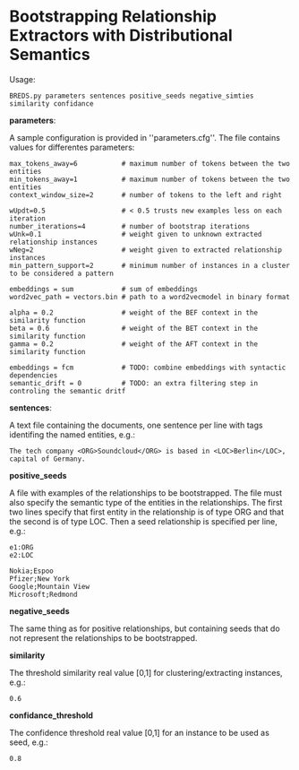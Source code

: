 Bootstrapping Relationship Extractors with Distributional Semantics
===================================================================

Usage:

    BREDS.py parameters sentences positive_seeds negative_simties similarity confidance

**parameters**:

A sample configuration is provided in ''parameters.cfg''. The file contains values for differentes parameters:

    max_tokens_away=6           # maximum number of tokens between the two entities
    min_tokens_away=1           # maximum number of tokens between the two entities
    context_window_size=2       # number of tokens to the left and right

    wUpdt=0.5                   # < 0.5 trusts new examples less on each iteration
    number_iterations=4         # number of bootstrap iterations
    wUnk=0.1                    # weight given to unknown extracted relationship instances
    wNeg=2                      # weight given to extracted relationship instances
    min_pattern_support=2       # minimum number of instances in a cluster to be considered a pattern

    embeddings = sum            # sum of embeddings
    word2vec_path = vectors.bin # path to a word2vecmodel in binary format

    alpha = 0.2                 # weight of the BEF context in the similarity function
    beta = 0.6                  # weight of the BET context in the similarity function
    gamma = 0.2                 # weight of the AFT context in the similarity function

    embeddings = fcm            # TODO: combine embeddings with syntactic dependencies
    semantic_drift = 0          # TODO: an extra filtering step in controling the semantic dritf




**sentences**:

A text file containing the documents, one sentence per line with tags identifing the named entities, e.g.:
 
    The tech company <ORG>Soundcloud</ORG> is based in <LOC>Berlin</LOC>, capital of Germany.


**positive_seeds**

A file with examples of the relationships to be bootstrapped. The file must also specify the semantic type of the
entities in the relationships. The first two lines specify that first entity in the relationship is of type ORG
and that the second is of type LOC. Then a seed relationship is specified per line, e.g.:

    e1:ORG
    e2:LOC

    Nokia;Espoo
    Pfizer;New York
    Google;Mountain View
    Microsoft;Redmond

**negative_seeds**

The same thing as for positive relationships, but containing seeds that do not represent the relationships to be
bootstrapped.

**similarity**

The threshold similarity real value [0,1] for clustering/extracting instances, e.g.:

    0.6

**confidance_threshold**

The confidence threshold real value [0,1] for an instance to be used as seed, e.g.:

    0.8
